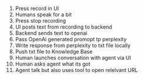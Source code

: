 1. Press record in UI
2. Humans speak for a bit
3. Press stop recording
4. UI posts text from recording to backend
5. Backend sends text to openai
6. Pass OpenAi generated promopt tp perplexity
7. Write response from perplexity to txt file locally
8. Push txt file to Knowledge Base 
9. Human launches conversation with agent via UI
10. Human asks agent what its got
11. Agent talk but also uses tool to open relelvant URL